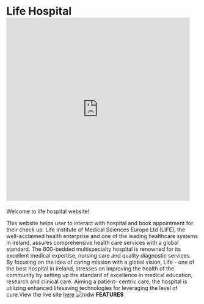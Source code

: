 
 <h1>Life Hospital<iframe src="https://giphy.com/embed/J4OqzLvcFd2jZHN0o2" width="480" height="480" frameBorder="0" class="giphy-embed" allowFullScreen></iframe></h1>

Welcome to life hospital website!

 This website helps user to interact with hospital and book appointment for their check up. Life  Institute of Medical Sciences Europe Ltd (LIFE), the well-acclaimed health enterprise and one of the leading healthcare systems in ireland, assures comprehensive health care services with a global standard. The 600-bedded multispecialty hospital is renowned for its excellent medical expertise, 
 nursing care and quality diagnostic services. By focusing on the idea of caring mission with a global vision,  Life - one of the best hospital in ireland,  stresses on improving the health of the community by setting up the standard of excellence in medical education, research and clinical care. Aiming a patient- centric care, the hospital is utilizing enhanced lifesaving technologies for leveraging the level of cure.View the live site <a href="https://nikkeljohn.github.io/life/" rel="nofollow">here</a>
 <img src="/workspace/life/assets/media/my website.png" alt="mdw" style="max-width: 100%;">
<b>FEATURES</b>
 
 
